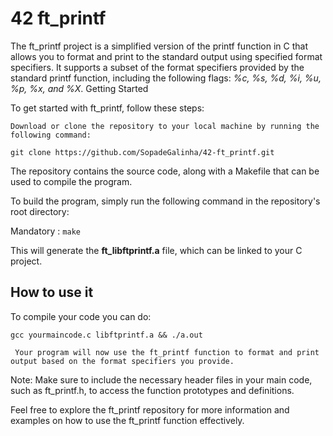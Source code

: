 <h1>42 ft_printf</h1>

The ft_printf project is a simplified version of the printf function in C that allows you to format and print to the standard output using specified format specifiers. It supports a subset of the format specifiers provided by the standard printf function, including the following flags:
*%c, %s, %d, %i, %u, %p, %x, and %X*.
Getting Started

To get started with ft_printf, follow these steps:

    Download or clone the repository to your local machine by running the following command:

`git clone https://github.com/SopadeGalinha/42-ft_printf.git`

The repository contains the source code, along with a Makefile that can be used to compile the program.

To build the program, simply run the following command in the repository's root directory:

Mandatory : `make`

This will generate the **ft_libftprintf.a** file, which can be linked to your C project.

## How to use it

To compile your code you can do:

`gcc yourmaincode.c libftprintf.a && ./a.out`

     Your program will now use the ft_printf function to format and print output based on the format specifiers you provide.

Note: Make sure to include the necessary header files in your main code, such as ft_printf.h, to access the function prototypes and definitions.

Feel free to explore the ft_printf repository for more information and examples on how to use the ft_printf function effectively.
